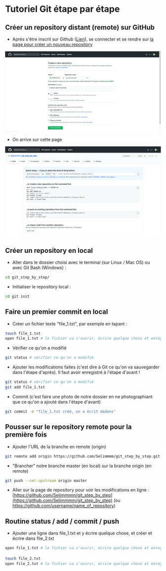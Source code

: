 
# Tutoriel Git étape par étape

## Créer un repository distant (remote) sur GitHub

- Après s'être inscrit sur Github ([Lien](https://github.com/join?source=login)), se connecter et se rendre sur [la page pour créer un nouveau repository](https://github.com/new)

![Screenshot](images/create_repo_github.png)

- On arrive sur cette page

![Screenshot](images/repo_created.png)


## Créer un repository en local

- Aller dans le dossier choisi avec le terminal (sur Linux / Mac OS) ou avec Git Bash (Windows) :

```bash
cd git_step_by_step/ 
```

- Initialiser le repository local : 

```bash
cd git init
```


## Faire un premier commit en local

- Créer un fichier texte "file_1.txt", par exemple en tapant :

```bash
touch file_1.txt
open file_1.txt # le fichier va s'ouvrir, écrire quelque chose et enregistrer
```


- Vérifier ce qu'on a modifié

```bash
git status # vérifier ce qu'on a modifié
```

- Ajouter les modifications faites (c'est dire à Git ce qu'on va sauvegarder dans l'étape d'après). Il faut avoir enregistré à l'étape d'avant ! 

```bash
git status # vérifier ce qu'on a modifié
git add file_1.txt 
```

- Commit (c'est faire une photo de notre dossier en ne photographiant que ce qu'on a ajouté dans l'étape d'avant)

```bash
git commit -m "file_1.txt créé, on a écrit dedans"
```


## Pousser sur le repository remote pour la première fois

- Ajouter l'URL de la branche en remote (origin)

```bash
git remote add origin https://github.com/Selimmmm/git_step_by_step.git

```


- "Brancher" notre branche master (en local) sur la branche origin (en remote)


```bash
git push --set-upstream origin master

```


- Aller sur la page de repository pour voir les modifications en ligne : [https://github.com/Selimmmm/git_step_by_step](https://github.com/Selimmmm/git_step_by_step) (ou https://github.com/username/name_of_repository)



## Routine status / add / commit / push

- Ajouter une ligne dans file_1.txt et y écrire quelque chose, et créer et écrire dans file_2.txt
```bash
open file_1.txt # le fichier va s'ouvrir, écrire quelque chose et enregistrer

touch file_2.txt
open file_2.txt # le fichier va s'ouvrir, écrire quelque chose et enregistrer
```